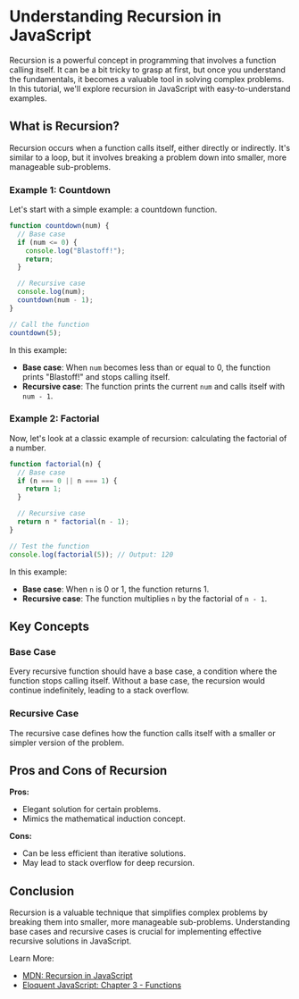 # Understanding Recursion in JavaScript

Recursion is a powerful concept in programming that involves a function calling itself. It can be a bit tricky to grasp at first, but once you understand the fundamentals, it becomes a valuable tool in solving complex problems. In this tutorial, we'll explore recursion in JavaScript with easy-to-understand examples.

## What is Recursion?

Recursion occurs when a function calls itself, either directly or indirectly. It's similar to a loop, but it involves breaking a problem down into smaller, more manageable sub-problems.

### Example 1: Countdown

Let's start with a simple example: a countdown function.

```javascript
function countdown(num) {
  // Base case
  if (num <= 0) {
    console.log("Blastoff!");
    return;
  }

  // Recursive case
  console.log(num);
  countdown(num - 1);
}

// Call the function
countdown(5);
```

In this example:
- **Base case**: When `num` becomes less than or equal to 0, the function prints "Blastoff!" and stops calling itself.
- **Recursive case**: The function prints the current `num` and calls itself with `num - 1`.

### Example 2: Factorial

Now, let's look at a classic example of recursion: calculating the factorial of a number.

```javascript
function factorial(n) {
  // Base case
  if (n === 0 || n === 1) {
    return 1;
  }

  // Recursive case
  return n * factorial(n - 1);
}

// Test the function
console.log(factorial(5)); // Output: 120
```

In this example:
- **Base case**: When `n` is 0 or 1, the function returns 1.
- **Recursive case**: The function multiplies `n` by the factorial of `n - 1`.

## Key Concepts

### Base Case

Every recursive function should have a base case, a condition where the function stops calling itself. Without a base case, the recursion would continue indefinitely, leading to a stack overflow.

### Recursive Case

The recursive case defines how the function calls itself with a smaller or simpler version of the problem.

## Pros and Cons of Recursion

**Pros:**
- Elegant solution for certain problems.
- Mimics the mathematical induction concept.

**Cons:**
- Can be less efficient than iterative solutions.
- May lead to stack overflow for deep recursion.

## Conclusion

Recursion is a valuable technique that simplifies complex problems by breaking them into smaller, more manageable sub-problems. Understanding base cases and recursive cases is crucial for implementing effective recursive solutions in JavaScript.

Learn More:
- [MDN: Recursion in JavaScript](https://developer.mozilla.org/en-US/docs/Web/JavaScript/Guide/Functions#recursion)
- [Eloquent JavaScript: Chapter 3 - Functions](https://eloquentjavascript.net/03_functions.html)

